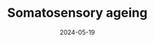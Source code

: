 ---
title: "Somatosensory ageing"
collection: teaching
type: "Lectures"
permalink: /teaching/2024-teaching-5
venue: "Cutting-Edge Cognitive Neuroscience, Guangzhou Medical University"
date: 2024-05-19
location: "Virtual"
---